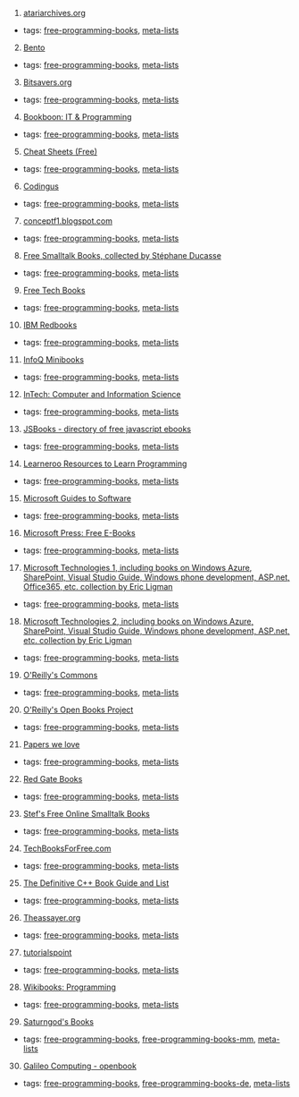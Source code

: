 1. [atariarchives.org](http://www.atariarchives.org)
  * tags: [free-programming-books](tags/free-programming-books.md), [meta-lists](tags/meta-lists.md)
2. [Bento](https://www.bento.io)
  * tags: [free-programming-books](tags/free-programming-books.md), [meta-lists](tags/meta-lists.md)
3. [Bitsavers.org](http://bitsavers.trailing-edge.com)
  * tags: [free-programming-books](tags/free-programming-books.md), [meta-lists](tags/meta-lists.md)
4. [Bookboon: IT & Programming](http://bookboon.com/en/it-programming-ebooks)
  * tags: [free-programming-books](tags/free-programming-books.md), [meta-lists](tags/meta-lists.md)
5. [Cheat Sheets (Free)](https://dzone.com/refcardz)
  * tags: [free-programming-books](tags/free-programming-books.md), [meta-lists](tags/meta-lists.md)
6. [Codingus](http://codingus.blogspot.in)
  * tags: [free-programming-books](tags/free-programming-books.md), [meta-lists](tags/meta-lists.md)
7. [conceptf1.blogspot.com](http://conceptf1.blogspot.com/2013/11/list-of-freely-available-programming.html)
  * tags: [free-programming-books](tags/free-programming-books.md), [meta-lists](tags/meta-lists.md)
8. [Free Smalltalk Books, collected by Stéphane Ducasse](http://stephane.ducasse.free.fr/FreeBooks.html)
  * tags: [free-programming-books](tags/free-programming-books.md), [meta-lists](tags/meta-lists.md)
9. [Free Tech Books](http://www.freetechbooks.com)
  * tags: [free-programming-books](tags/free-programming-books.md), [meta-lists](tags/meta-lists.md)
10. [IBM Redbooks](http://www.redbooks.ibm.com)
  * tags: [free-programming-books](tags/free-programming-books.md), [meta-lists](tags/meta-lists.md)
11. [InfoQ Minibooks](http://www.infoq.com/minibooks/)
  * tags: [free-programming-books](tags/free-programming-books.md), [meta-lists](tags/meta-lists.md)
12. [InTech: Computer and Information Science](http://www.intechopen.com/subjects/computer-and-information-science)
  * tags: [free-programming-books](tags/free-programming-books.md), [meta-lists](tags/meta-lists.md)
13. [JSBooks - directory of free javascript ebooks](https://github.com/revolunet/JSbooks)
  * tags: [free-programming-books](tags/free-programming-books.md), [meta-lists](tags/meta-lists.md)
14. [Learneroo Resources to Learn Programming](https://www.learneroo.com/modules/12/nodes/96)
  * tags: [free-programming-books](tags/free-programming-books.md), [meta-lists](tags/meta-lists.md)
15. [Microsoft Guides to Software](https://blogs.msdn.microsoft.com/mssmallbiz/2014/07/07/largest-collection-of-free-microsoft-ebooks-ever-including-windows-8-1-windows-8-windows-7-office-2013-office-365-office-2010-sharepoint-2013-dynamics-crm-powershell-exchange-server-lync-2/)
  * tags: [free-programming-books](tags/free-programming-books.md), [meta-lists](tags/meta-lists.md)
16. [Microsoft Press: Free E-Books](https://mva.microsoft.com/ebooks)
  * tags: [free-programming-books](tags/free-programming-books.md), [meta-lists](tags/meta-lists.md)
17. [Microsoft Technologies 1, including books on Windows Azure, SharePoint, Visual Studio Guide, Windows phone development, ASP.net, Office365, etc. collection by Eric Ligman](https://blogs.msdn.microsoft.com/mssmallbiz/2012/07/27/large-collection-of-free-microsoft-ebooks-for-you-including-sharepoint-visual-studio-windows-phone-windows-8-office-365-office-2010-sql-server-2012-azure-and-more/)
  * tags: [free-programming-books](tags/free-programming-books.md), [meta-lists](tags/meta-lists.md)
18. [Microsoft Technologies 2, including books on Windows Azure, SharePoint, Visual Studio Guide, Windows phone development, ASP.net, etc. collection by Eric Ligman](https://blogs.msdn.microsoft.com/mssmallbiz/2012/07/30/another-large-collection-of-free-microsoft-ebooks-and-resource-kits-for-you-including-sharepoint-2013-office-2013-office-365-duet-2-0-azure-cloud-windows-phone-lync-dynamics-crm-and-more/)
  * tags: [free-programming-books](tags/free-programming-books.md), [meta-lists](tags/meta-lists.md)
19. [O'Reilly's Commons](http://commons.oreilly.com/wiki/index.php/O%27Reilly_Commons)
  * tags: [free-programming-books](tags/free-programming-books.md), [meta-lists](tags/meta-lists.md)
20. [O'Reilly's Open Books Project](http://www.oreilly.com/openbook/)
  * tags: [free-programming-books](tags/free-programming-books.md), [meta-lists](tags/meta-lists.md)
21. [Papers we love](https://github.com/papers-we-love/papers-we-love)
  * tags: [free-programming-books](tags/free-programming-books.md), [meta-lists](tags/meta-lists.md)
22. [Red Gate Books](http://www.red-gate.com/community/books/index)
  * tags: [free-programming-books](tags/free-programming-books.md), [meta-lists](tags/meta-lists.md)
23. [Stef's Free Online Smalltalk Books](http://stephane.ducasse.free.fr/FreeBooks/)
  * tags: [free-programming-books](tags/free-programming-books.md), [meta-lists](tags/meta-lists.md)
24. [TechBooksForFree.com](http://www.techbooksforfree.com)
  * tags: [free-programming-books](tags/free-programming-books.md), [meta-lists](tags/meta-lists.md)
25. [The Definitive C++ Book Guide and List](http://stackoverflow.com/questions/388242/the-definitive-c-book-guide-and-list)
  * tags: [free-programming-books](tags/free-programming-books.md), [meta-lists](tags/meta-lists.md)
26. [Theassayer.org](http://theassayer.org)
  * tags: [free-programming-books](tags/free-programming-books.md), [meta-lists](tags/meta-lists.md)
27. [tutorialspoint](http://www.tutorialspoint.com)
  * tags: [free-programming-books](tags/free-programming-books.md), [meta-lists](tags/meta-lists.md)
28. [Wikibooks: Programming](https://en.wikibooks.org/wiki/Category%3aComputer_programming)
  * tags: [free-programming-books](tags/free-programming-books.md), [meta-lists](tags/meta-lists.md)
29. [Saturngod's Books](http://books.saturngod.net)
  * tags: [free-programming-books](tags/free-programming-books.md), [free-programming-books-mm](tags/free-programming-books-mm.md), [meta-lists](tags/meta-lists.md)
30. [Galileo Computing - openbook](https://www.rheinwerk-verlag.de/openbook/)
  * tags: [free-programming-books](tags/free-programming-books.md), [free-programming-books-de](tags/free-programming-books-de.md), [meta-lists](tags/meta-lists.md)
